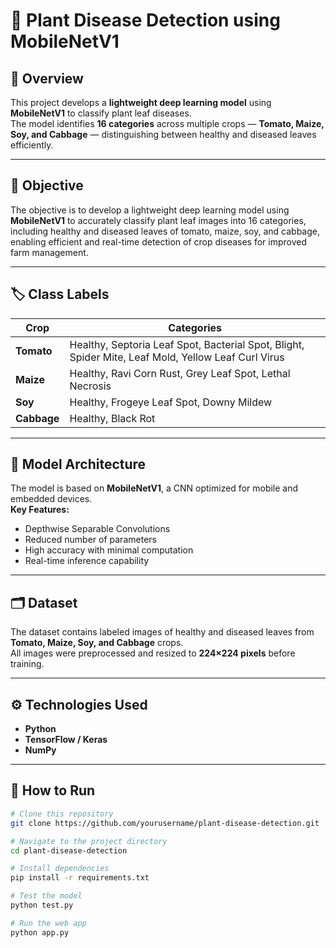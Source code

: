 # 🌿 Plant Disease Detection using MobileNetV1

## 📘 Overview
This project develops a **lightweight deep learning model** using **MobileNetV1** to classify plant leaf diseases.  
The model identifies **16 categories** across multiple crops — **Tomato, Maize, Soy, and Cabbage** — distinguishing between healthy and diseased leaves efficiently.

---

## 🎯 Objective
The objective is to develop a lightweight deep learning model using **MobileNetV1** to accurately classify plant leaf images into 16 categories, including healthy and diseased leaves of tomato, maize, soy, and cabbage, enabling efficient and real-time detection of crop diseases for improved farm management.

---

## 🏷️ Class Labels
| Crop | Categories |
|------|-------------|
| **Tomato** | Healthy, Septoria Leaf Spot, Bacterial Spot, Blight, Spider Mite, Leaf Mold, Yellow Leaf Curl Virus |
| **Maize**  | Healthy, Ravi Corn Rust, Grey Leaf Spot, Lethal Necrosis |
| **Soy**    | Healthy, Frogeye Leaf Spot, Downy Mildew |
| **Cabbage**| Healthy, Black Rot |

---

## 🧠 Model Architecture
The model is based on **MobileNetV1**, a CNN optimized for mobile and embedded devices.  
**Key Features:**
- Depthwise Separable Convolutions  
- Reduced number of parameters  
- High accuracy with minimal computation  
- Real-time inference capability  

---

## 🗂️ Dataset
The dataset contains labeled images of healthy and diseased leaves from **Tomato, Maize, Soy, and Cabbage** crops.  
All images were preprocessed and resized to **224×224 pixels** before training.

---

## ⚙️ Technologies Used
- **Python**
- **TensorFlow / Keras**
- **NumPy**

---

## 🚀 How to Run

```bash
# Clone this repository
git clone https://github.com/yourusername/plant-disease-detection.git

# Navigate to the project directory
cd plant-disease-detection

# Install dependencies
pip install -r requirements.txt

# Test the model
python test.py

# Run the web app
python app.py
